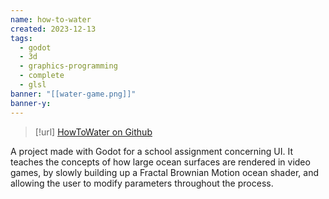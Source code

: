 ```yaml
---
name: how-to-water
created: 2023-12-13
tags:
  - godot
  - 3d
  - graphics-programming
  - complete
  - glsl
banner: "[[water-game.png]]"
banner-y:
---
```

> [!url]  [HowToWater on Github](https://github.com/ffernn-dev/howtowater)

A project made with Godot for a school assignment concerning UI. It teaches the concepts of how large ocean surfaces are rendered in video games, by slowly building up a Fractal Brownian Motion ocean shader, and allowing the user to modify parameters throughout the process.